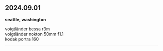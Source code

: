 ## 2024.09.01
**seattle, washington**

voigtländer bessa r3m <br>
voigtländer nokton 50mm f1.1 <br>
kodak portra 160<br>

---
